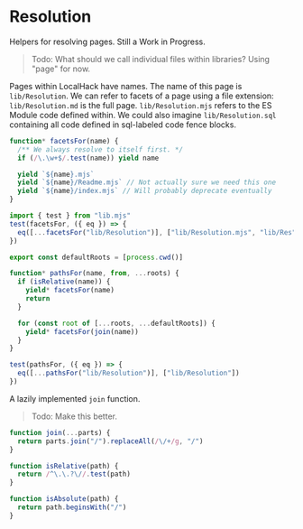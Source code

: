 # Resolution

Helpers for resolving pages. Still a Work in Progress.

> Todo: What should we call individual files within libraries? Using "page" for
> now.

Pages within LocalHack have names. The name of this page is `lib/Resolution`. We
can refer to facets of a page using a file extension: `lib/Resolution.md` is the
full page. `lib/Resolution.mjs` refers to the ES Module code defined within. We
could also imagine `lib/Resolution.sql` containing all code defined in
sql-labeled code fence blocks.

```mjs
function* facetsFor(name) {
  /** We always resolve to itself first. */
  if (/\.\w+$/.test(name)) yield name

  yield `${name}.mjs`
  yield `${name}/Readme.mjs` // Not actually sure we need this one
  yield `${name}/index.mjs` // Will probably deprecate eventually
}

import { test } from "lib.mjs"
test(facetsFor, ({ eq }) => {
  eq([...facetsFor("lib/Resolution")], ["lib/Resolution.mjs", "lib/Res"])
})
```

```mjs
export const defaultRoots = [process.cwd()]

function* pathsFor(name, from, ...roots) {
  if (isRelative(name)) {
    yield* facetsFor(name)
    return
  }

  for (const root of [...roots, ...defaultRoots]) {
    yield* facetsFor(join(name))
  }
}

test(pathsFor, ({ eq }) => {
  eq([...pathsFor("lib/Resolution")], ["lib/Resolution"])
})
```

A lazily implemented `join` function.

> Todo: Make this better.

```mjs
function join(...parts) {
  return parts.join("/").replaceAll(/\/+/g, "/")
}

function isRelative(path) {
  return /^\.\.?\//.test(path)
}

function isAbsolute(path) {
  return path.beginsWith("/")
}
```
